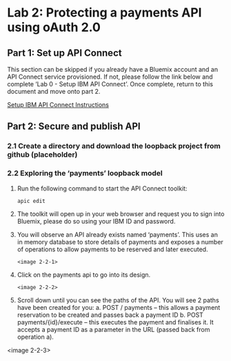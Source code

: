 
# Lab 2: Protecting a payments API using oAuth 2.0

## Part 1: Set up API Connect

This section can be skipped if you already have a Bluemix account and an API Connect service provisioned. If not, please follow the link below and complete ‘Lab 0 - Setup IBM API Connect’. Once complete, return to this document and move onto part 2. 

[Setup IBM API Connect Instructions](https://ibm-apiconnect.github.io/pot/lab0.html) 

## Part 2: Secure and publish API

### 2.1 Create a directory and download the loopback project from github (placeholder)

### 2.2 Exploring the ‘payments’ loopback model
1.	Run the following command to start the API Connect toolkit:

        
        apic edit
        
2.	The toolkit will open up in your web browser and request you to sign into Bluemix, please do so using your IBM ID and password. 
3.	You will observe an API already exists named ‘payments’. This uses an in memory database to store details of payments and exposes a number of operations to allow payments to be reserved and later executed. 
 
        <image 2-2-1>

4.	Click on the payments api to go into its design. 
 
        <image 2-2-2>
        
5.	Scroll down until you can see the paths of the API. You will see 2 paths have been created for you:
        a.	POST / payments – this allows a payment reservation to be created and passes back a payment ID
        b.	POST payments/{id}/execute – this executes the payment and finalises it. It accepts a payment ID as a parameter in the URL (passed back from operation a). 

<image 2-2-3>
